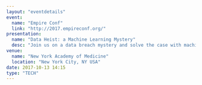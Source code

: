 ```yaml
---
layout: "eventdetails"
event: 
  name: "Empire Conf"
  link: "http://2017.empireconf.org/"
presentation:
  name: "Data Heist: a Machine Learning Mystery"
  desc: "Join us on a data breach mystery and solve the case with machine learning."
venue: 
  name: "New York Academy of Medicine"
  location: "New York City, NY USA"
date: 2017-10-13 14:15
type: "TECH"
---
```


     